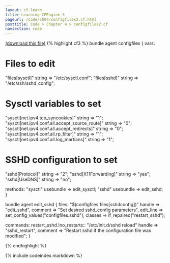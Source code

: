 ```yaml
---
layout: cf-learn
title: Learning CFEngine 3
pageurl: /code/ch04/configfiles2.cf.html
posttitle: Code > Chapter 4 > configfiles2.cf
navsection: code
---
```


[(download this file)](/src/ch04/configfiles2.cf)
{% highlight cf3 %}
bundle agent configfiles
{
vars:  
  # Files to edit
  "files[sysctl]" string => "/etc/sysctl.conf";
  "files[sshd]"   string => "/etc/ssh/sshd_config";

  # Sysctl variables to set
  "sysctl[net.ipv4.tcp_syncookies]"               string => "1";
  "sysctl[net.ipv4.conf.all.accept_source_route]" string => "0";
  "sysctl[net.ipv4.conf.all.accept_redirects]"    string => "0";
  "sysctl[net.ipv4.conf.all.rp_filter]"           string => "1";
  "sysctl[net.ipv4.conf.all.log_martians]"        string => "1";

  # SSHD configuration to set
  "sshd[Protocol]"                                string => "2";
  "sshd[X11Forwarding]"                           string => "yes";
  "sshd[UseDNS]"				  string => "no";

methods:
  "sysctl"  usebundle => edit_sysctl;
  "sshd"    usebundle => edit_sshd;
}

bundle agent edit_sshd
{
files:
  "$(configfiles.files[sshdconfig])"
    handle => "edit_sshd",
    comment => "Set desired sshd_config parameters",
    edit_line => set_config_values("configfiles.sshd"),
    classes => if_repaired("restart_sshd");

commands:
  restart_sshd.!no_restarts::
    "/etc/init.d/sshd reload"
      handle => "sshd_restart",
      comment => "Restart sshd if the configuration file was modified";
}


{% endhighlight %}

{% include codeindex.markdown %}
